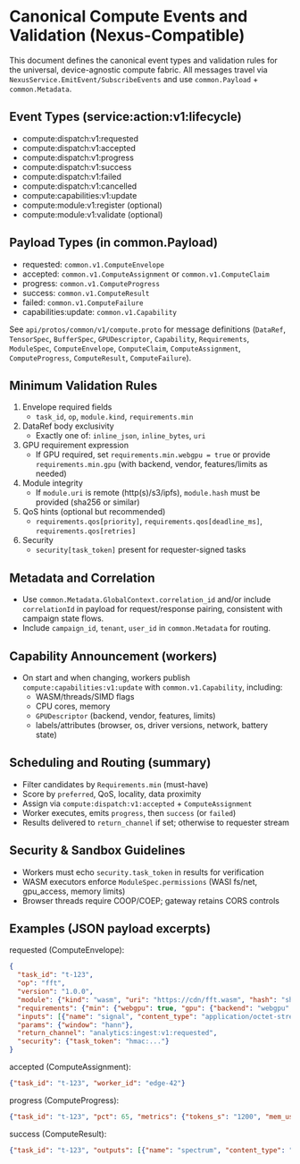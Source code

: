 # Canonical Compute Events and Validation (Nexus-Compatible)

This document defines the canonical event types and validation rules for the universal,
device-agnostic compute fabric. All messages travel via `NexusService.EmitEvent/SubscribeEvents` and
use `common.Payload` + `common.Metadata`.

## Event Types (service:action:v1:lifecycle)

- compute:dispatch:v1:requested
- compute:dispatch:v1:accepted
- compute:dispatch:v1:progress
- compute:dispatch:v1:success
- compute:dispatch:v1:failed
- compute:dispatch:v1:cancelled
- compute:capabilities:v1:update
- compute:module:v1:register (optional)
- compute:module:v1:validate (optional)

## Payload Types (in common.Payload)

- requested: `common.v1.ComputeEnvelope`
- accepted: `common.v1.ComputeAssignment` or `common.v1.ComputeClaim`
- progress: `common.v1.ComputeProgress`
- success: `common.v1.ComputeResult`
- failed: `common.v1.ComputeFailure`
- capabilities:update: `common.v1.Capability`

See `api/protos/common/v1/compute.proto` for message definitions (`DataRef`, `TensorSpec`,
`BufferSpec`, `GPUDescriptor`, `Capability`, `Requirements`, `ModuleSpec`, `ComputeEnvelope`,
`ComputeClaim`, `ComputeAssignment`, `ComputeProgress`, `ComputeResult`, `ComputeFailure`).

## Minimum Validation Rules

1. Envelope required fields
   - `task_id`, `op`, `module.kind`, `requirements.min`
2. DataRef body exclusivity
   - Exactly one of: `inline_json`, `inline_bytes`, `uri`
3. GPU requirement expression
   - If GPU required, set `requirements.min.webgpu = true` or provide `requirements.min.gpu` (with
     backend, vendor, features/limits as needed)
4. Module integrity
   - If `module.uri` is remote (http(s)/s3/ipfs), `module.hash` must be provided (sha256 or similar)
5. QoS hints (optional but recommended)
   - `requirements.qos[priority]`, `requirements.qos[deadline_ms]`, `requirements.qos[retries]`
6. Security
   - `security[task_token]` present for requester-signed tasks

## Metadata and Correlation

- Use `common.Metadata.GlobalContext.correlation_id` and/or include `correlationId` in payload for
  request/response pairing, consistent with campaign state flows.
- Include `campaign_id`, `tenant`, `user_id` in `common.Metadata` for routing.

## Capability Announcement (workers)

- On start and when changing, workers publish `compute:capabilities:v1:update` with
  `common.v1.Capability`, including:
  - WASM/threads/SIMD flags
  - CPU cores, memory
  - `GPUDescriptor` (backend, vendor, features, limits)
  - labels/attributes (browser, os, driver versions, network, battery state)

## Scheduling and Routing (summary)

- Filter candidates by `Requirements.min` (must-have)
- Score by `preferred`, QoS, locality, data proximity
- Assign via `compute:dispatch:v1:accepted` + `ComputeAssignment`
- Worker executes, emits `progress`, then `success` (or `failed`)
- Results delivered to `return_channel` if set; otherwise to requester stream

## Security & Sandbox Guidelines

- Workers must echo `security.task_token` in results for verification
- WASM executors enforce `ModuleSpec.permissions` (WASI fs/net, gpu_access, memory limits)
- Browser threads require COOP/COEP; gateway retains CORS controls

## Examples (JSON payload excerpts)

requested (ComputeEnvelope):

```json
{
  "task_id": "t-123",
  "op": "fft",
  "version": "1.0.0",
  "module": {"kind": "wasm", "uri": "https://cdn/fft.wasm", "hash": "sha256:...", "entry": "runFFT"},
  "requirements": {"min": {"webgpu": true, "gpu": {"backend": "webgpu", "features": ["shader_f16"]}}},
  "inputs": [{"name": "signal", "content_type": "application/octet-stream", "inline_bytes": "..."}],
  "params": {"window": "hann"},
  "return_channel": "analytics:ingest:v1:requested",
  "security": {"task_token": "hmac:..."}
}
```

accepted (ComputeAssignment):

```json
{"task_id": "t-123", "worker_id": "edge-42"}
```

progress (ComputeProgress):

```json
{"task_id": "t-123", "pct": 65, "metrics": {"tokens_s": "1200", "mem_used_mb": "512"}}
```

success (ComputeResult):

```json
{"task_id": "t-123", "outputs": [{"name": "spectrum", "content_type": "application/octet-stream", "uri": "s3://bucket/obj"}], "summary": {"bins": "1024"}}
```
